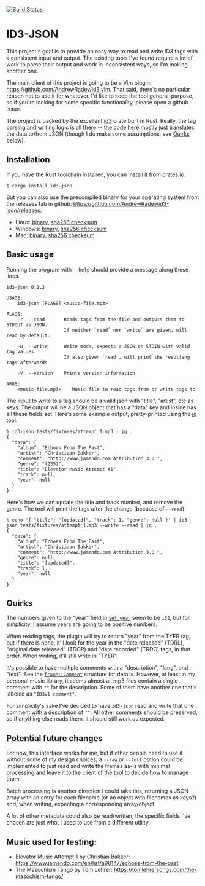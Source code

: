 [![Build Status](https://circleci.com/gh/AndrewRadev/id3-json/tree/main.svg?style=shield)](https://circleci.com/gh/AndrewRadev/id3-json?branch=main)

# ID3-JSON

This project's goal is to provide an easy way to read and write ID3 tags with a consistent input and output. The existing tools I've found require a lot of work to parse their output and work in inconsistent ways, so I'm making another one.

The main client of this project is going to be a Vim plugin: <https://github.com/AndrewRadev/id3.vim>. That said, there's no particular reason not to use it for whatever. I'd like to keep the tool general-purpose, so if you're looking for some specific functionality, please open a github issue.

The project is backed by the excellent [id3](https://crates.io/crates/id3) crate built in Rust. Really, the tag parsing and writing logic is all there -- the code here mostly just translates the data to/from JSON (though I do make some assumptions, see [Quirks](#quirks) below).

## Installation

If you have the Rust toolchain installed, you can install it from crates.io:

```
$ cargo install id3-json
```

But you can also use the precompiled binary for your operating system from the releases tab in github: <https://github.com/AndrewRadev/id3-json/releases>:

- Linux: [binary](https://github.com/AndrewRadev/id3-json/releases/download/v0.1.2/id3-json_v0.1.2_x86_64-unknown-linux-musl.zip), [sha256 checksum](https://github.com/AndrewRadev/id3-json/releases/download/v0.1.2/id3-json_v0.1.2_x86_64-apple-darwin.zip.sha256sum)
- Windows: [binary](https://github.com/AndrewRadev/id3-json/releases/download/v0.1.2/id3-json_v0.1.2_x86_64-pc-windows-gnu.zip), [sha256 checksum](https://github.com/AndrewRadev/id3-json/releases/download/v0.1.2/id3-json_v0.1.2_x86_64-pc-windows-gnu.zip.sha256sum)
- Mac: [binary](https://github.com/AndrewRadev/id3-json/releases/download/v0.1.2/id3-json_v0.1.2_x86_64-apple-darwin.zip), [sha256 checksum](https://github.com/AndrewRadev/id3-json/releases/download/v0.1.2/id3-json_v0.1.2_x86_64-unknown-linux-musl.zip.sha256sum)

## Basic usage

Running the program with `--help` should provide a message along these lines.

```
id3-json 0.1.2

USAGE:
    id3-json [FLAGS] <music-file.mp3>

FLAGS:
    -r, --read       Reads tags from the file and outputs them to STDOUT as JSON.
                     If neither `read` nor `write` are given, will read by default.

    -w, --write      Write mode, expects a JSON on STDIN with valid tag values.
                     If also given `read`, will print the resulting tags afterwards

    -V, --version    Prints version information

ARGS:
    <music-file.mp3>    Music file to read tags from or write tags to
```

The input to write to a tag should be a valid json with "title", "artist", etc as keys. The output will be a JSON object that has a "data" key and inside has all these fields set. Here's some example output, pretty-printed using the [jq](https://stedolan.github.io/jq/) tool:

``` .sh-session
% id3-json tests/fixtures/attempt_1.mp3 | jq .
{
  "data": {
    "album": "Echoes From The Past",
    "artist": "Christiaan Bakker",
    "comment": "http://www.jamendo.com Attribution 3.0 ",
    "genre": "(255)",
    "title": "Elevator Music Attempt #1",
    "track": null,
    "year": null
  }
}
```

Here's how we can update the title and track number, and remove the genre. The tool will print the tags after the change (because of `--read`):

``` .sh-session
% echo '{ "title": "[updated]", "track": 1, "genre": null }' | id3-json tests/fixtures/attempt_1.mp3 --write --read | jq .
{
  "data": {
    "album": "Echoes From The Past",
    "artist": "Christiaan Bakker",
    "comment": "http://www.jamendo.com Attribution 3.0 ",
    "genre": null,
    "title": "[updated]",
    "track": 1,
    "year": null
  }
}
```

## Quirks

The numbers given to the "year" field in [`set_year`](https://docs.rs/id3/1.5.1/id3/trait.TagLike.html#method.set_year) seem to be `i32`, but for simplicity, I assume years are going to be positive numbers.

When reading tags, the plugin will try to return "year" from the TYER tag, but if there is none, it'll look for the year in the "date released" (TDRL), "original date released" (TDOR) and "date recorded" (TRDC)  tags, in that order. When writing, it'll still write in "TYER".

It's possible to have multiple comments with a "description", "lang", and "text". See the [`frame::Comment`](https://docs.rs/id3/1.5.1/id3/frame/struct.Comment.html) structure for details. However, at least in my personal music library, it seems almost all mp3 files contain a single comment with `""` for the description. Some of them have another one that's labeled as `"ID3v1 comment"`.

For simplicity's sake I've decided to have `id3-json` read and write that one comment with a description of `""`. All other comments should be preserved, so if anything else reads them, it should still work as expected.

## Potential future changes

For now, this interface works for me, but if other people need to use it without some of my design choices, a `--raw` or `--full` option could be implemented to just read and write the frames as-is with minimal processing and leave it to the client of the tool to decide how to manage them.

Batch processing is another direction I could take this, returning a JSON array with an entry for each filename (or an object with filenames as keys?) and, when writing, expecting a corresponding array/object.

A lot of other metadata could also be read/written, the specific fields I've chosen are just what I used to use from a different utility.

## Music used for testing:

- Elevator Music Attempt 1 by Christian Bakker: <https://www.jamendo.com/en/list/a98147/echoes-from-the-past>
- The Masochism Tango by Tom Lehrer: <https://tomlehrersongs.com/the-masochism-tango/>
